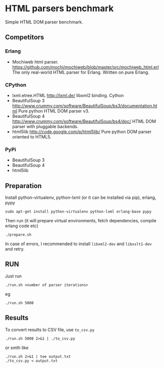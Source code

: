HTML parsers benchmark
======================

Simple HTML DOM parser benchmark.

Competitors
-----------

### Erlang

* Mochiweb html parser.
  https://github.com/mochi/mochiweb/blob/master/src/mochiweb_html.erl
  The only real-world HTML parser for Erlang. Written on pure Erlang.

### CPython

* lxml.etree.HTML
  http://lxml.de/
  libxml2 binding. Cython
* BeautifulSoup 3
  http://www.crummy.com/software/BeautifulSoup/bs3/documentation.html
  Pure python HTML DOM parser v3.
* BeautifulSoup 4
  http://www.crummy.com/software/BeautifulSoup/bs4/doc/
  HTML DOM parser with pluggable backends.
* html5lib
  http://code.google.com/p/html5lib/
  Pure python DOM parser oriented to HTML5.

### PyPi

* BeautifulSoup 3
* BeautifulSoup 4
* html5lib

Preparation
-----------

Install python-virtualenv, python-lxml (or it can be installed via pip), erlang, pypy

    sudo apt-get install python-virtualenv python-lxml erlang-base pypy

Then run (it will prepare virtual environments, fetch dependencies, compile erlang code etc)

    ./prepare.sh

In case of errors, I recommended to install `libxml2-dev` and `libxslt1-dev` and retry. 

RUN
---

Just run

    ./run.sh <number of parser iterations>

eg

    ./run.sh 5000

Results
-------

To convert results to CSV file, use `to_csv.py`

    ./run.sh 5000 2>&1 | ./to_csv.py

or smth like

    ./run.sh 2>&1 | tee output.txt
    ./to_csv.py < output.txt
